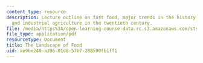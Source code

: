 ```yaml
---
content_type: resource
description: Lecture outline on fast food, major trends in the history of agriculture,
  and industrial agriculture in the twentieth century.
file: /media/https%3A/open-learning-course-data-rc.s3.amazonaws.com/sts-036-technology-and-nature-in-american-history-spring-2008/ae9be249a39601d857b7288590fb1ff1_wk13_outline.pdf
file_type: application/pdf
resourcetype: Document
title: The Landscape of Food
uid: ae9be249-a396-01d8-57b7-288590fb1ff1
---
```

